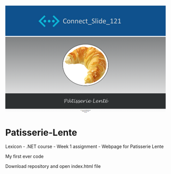 ![alt text](https://github.com/Connectslide121/Patisserie-Lente/blob/master/Connect_banner.png?raw=true)
![alt text](https://github.com/Connectslide121/Patisserie-Lente/blob/b69773bbe3b7200201a3e3c6ed64318096bdd172/Captura%20de%20pantalla%202023-09-20%20133837.png?raw=true)

# Patisserie-Lente
Lexicon - .NET course - Week 1 assignment - Webpage for Patisserie Lente

My first ever code

Download repository and open index.html file
